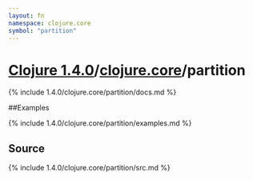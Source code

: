 ```yaml
---
layout: fn
namespace: clojure.core
symbol: "partition"
---
```


# [Clojure 1.4.0](../../)/[clojure.core](../)/partition

{% include 1.4.0/clojure.core/partition/docs.md %}

##Examples

{% include 1.4.0/clojure.core/partition/examples.md %}
## Source
{% include 1.4.0/clojure.core/partition/src.md %}

